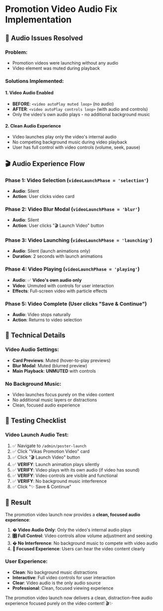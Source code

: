 # Promotion Video Audio Fix Implementation

## 🎵 **Audio Issues Resolved**

### **Problem:**
- Promotion videos were launching without any audio
- Video element was muted during playback

### **Solutions Implemented:**

#### 1. **Video Audio Enabled**
- **BEFORE**: `<video autoPlay muted loop>` (no audio)
- **AFTER**: `<video autoPlay controls loop>` (with audio and controls)
- Only the video's own audio plays - no additional background music

#### 2. **Clean Audio Experience**
- Video launches play only the video's internal audio
- No competing background music during video playback
- User has full control with video controls (volume, seek, pause)

## 🎬 **Audio Experience Flow**

### **Phase 1: Video Selection** (`videoLaunchPhase = 'selection'`)
- **Audio**: Silent
- **Action**: User clicks video card

### **Phase 2: Video Blur Modal** (`videoLaunchPhase = 'blur'`)
- **Audio**: Silent
- **Action**: User clicks "🎬 Launch Video" button

### **Phase 3: Video Launching** (`videoLaunchPhase = 'launching'`)
- **Audio**: Silent (launch animations only)
- **Duration**: 2 seconds with launch animations

### **Phase 4: Video Playing** (`videoLaunchPhase = 'playing'`)
- **Audio**: ✅ **Video's own audio only**
- **Video**: Unmuted with controls for user interaction
- **Effects**: Full-screen video with particle effects

### **Phase 5: Video Complete** (User clicks "Save & Continue")
- **Audio**: Video stops naturally
- **Action**: Returns to video selection

## 🔧 **Technical Details**

### **Video Audio Settings:**
- **Card Previews**: Muted (hover-to-play previews)
- **Blur Modal**: Muted (blurred preview)
- **Main Playback**: **UNMUTED** with controls

### **No Background Music:**
- Video launches focus purely on the video content
- No additional music layers or distractions
- Clean, focused audio experience

## 🎯 **Testing Checklist**

### **Video Launch Audio Test:**
1. ✅ Navigate to `/admin/poster-launch`
2. ✅ Click "Vikas Promotion Video" card
3. ✅ Click "🎬 Launch Video" button
4. ✅ **VERIFY**: Launch animation plays silently
5. ✅ **VERIFY**: Video plays with its own audio (if video has sound)
6. ✅ **VERIFY**: Video controls are visible and functional
7. ✅ **VERIFY**: No background music interference
8. ✅ Click "✨ Save & Continue"

## 🚀 **Result**

The promotion video launch now provides a **clean, focused audio experience**:

1. **� Video Audio Only**: Only the video's internal audio plays
2. **🎛️ Full Control**: Video controls allow volume adjustment and seeking
3. **� No Interference**: No background music to compete with video audio
4. **🎯 Focused Experience**: Users can hear the video content clearly

### **User Experience:**
- **Clean**: No background music distractions
- **Interactive**: Full video controls for user interaction
- **Clear**: Video audio is the only audio source
- **Professional**: Clean, focused viewing experience

The promotion video launch now delivers a clean, distraction-free audio experience focused purely on the video content! 🎬✨
